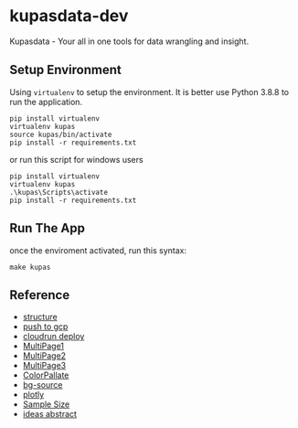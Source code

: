 # kupasdata-dev
Kupasdata - Your all in one tools for data wrangling and insight.

## Setup Environment

Using `virtualenv` to setup the environment. 
It is better use Python 3.8.8 to run the application.

```
pip install virtualenv
virtualenv kupas
source kupas/bin/activate
pip install -r requirements.txt
```

or run this script for windows users

```
pip install virtualenv
virtualenv kupas
.\kupas\Scripts\activate
pip install -r requirements.txt
```


## Run The App

once the enviroment activated, run this syntax:
```
make kupas
```

## Reference

* [structure](https://levelup.gitconnected.com/8-simple-steps-to-build-your-first-streamlit-app-91fe7b3bef9e)
* [push to gcp](https://cloud.google.com/build/docs/build-push-docker-image)
* [cloudrun deploy](https://medium.com/@faizififita1/how-to-deploy-your-streamlit-web-app-to-google-cloud-run-ba776487c5fe)
* [MultiPage1](https://towardsdatascience.com/3-ways-to-create-a-multi-page-streamlit-app-1825b5b07c0f)
* [MultiPage2](https://www.geeksforgeeks.org/creating-multipage-applications-using-streamlit/)
* [MultiPage3](https://docs.streamlit.io/library/get-started/multipage-apps/create-a-multipage-app)
* [ColorPallate](https://colorhunt.co/palette/4e4e6a1f6cb070a3c4e7e8f5)
* [bg-source](https://www.freepik.com/free-vector/white-abstract-wallpaper_12151163.htm#query=simple%20background&position=45&from_view=keyword&track=ais)
* [plotly](https://towardsdatascience.com/visualizing-polars-dataframes-using-plotly-express-8da4357d2ee0)
* [Sample Size](https://www.ncbi.nlm.nih.gov/pmc/articles/PMC7745163/)
* [ideas abstract](https://refactoring.guru/design-patterns/template-method/python/example)